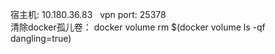 宿主机: 10.180.36.83    vpn port: 25378  
清除docker孤儿卷： docker volume rm $(docker volume ls -qf dangling=true)
